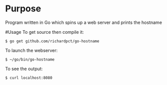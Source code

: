 # Purpose
Program written in Go which spins up a web server and prints the hostname

#Usage
To get source then compile it:

    $ go get github.com/richardpct/go-hostname

To launch the webserver:

    $ ~/go/bin/go-hostname

To see the output:

    $ curl localhost:8080
